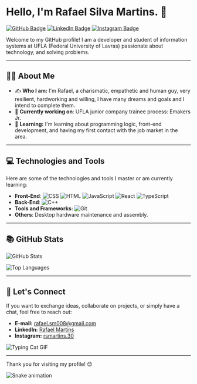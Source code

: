 # Hello, I'm Rafael Silva Martins. 👋

[![GitHub Badge](https://img.shields.io/badge/-GitHub-000?style=flat&logo=GitHub&logoColor=white)](https://github.com/rafaelsilvamartins30) [![LinkedIn Badge](https://img.shields.io/badge/-LinkedIn-blue?style=flat&logo=Linkedin&logoColor=white)](https://linkedin.com/in/rafael-martins-716625320/) [![Instagram Badge](https://img.shields.io/badge/-Instagram-E4405F?style=flat&logo=Instagram&logoColor=white)](https://instagram.com/rsmartins.30)

Welcome to my GitHub profile! I am a developer and student of information systems at UFLA (Federal University of Lavras) passionate about technology, and solving problems.

---

## :man_technologist: About Me

- ✍️ **Who I am:** I'm Rafael, a charismatic, empathetic and human guy, very resilient, hardworking and willing, I have many dreams and goals and I intend to complete them.
- :telescope: **Currently working on**: UFLA junior company trainee process: Emakers Jr.
- :seedling: **Learning:** I'm learning about programming logic, front-end development, and having my first contact with the job market in the area.

---

## :computer: Technologies and Tools

Here are some of the technologies and tools I master or am currently learning:

- **Front-End**: ![CSS](https://img.shields.io/badge/-CSS-1572B6?style=flat&logo=css3&logoColor=white) ![HTML](https://img.shields.io/badge/-HTML-E34F26?style=flat&logo=html5&logoColor=white) ![JavaScript](https://img.shields.io/badge/-JavaScript-F7DF1E?style=flat&logo=javascript&logoColor=black) ![React](https://img.shields.io/badge/-React-61DAFB?style=flat&logo=react&logoColor=black) ![TypeScript](https://img.shields.io/badge/-TypeScript-007ACC?style=flat&logo=typescript&logoColor=white)
- **Back-End**: ![C++](https://img.shields.io/badge/-C++-00599C?style=flat&logo=c%2B%2B&logoColor=white)
- **Tools and Frameworks:** ![Git](https://img.shields.io/badge/-Git-F05032?style=flat&logo=git&logoColor=white)
- **Others**: Desktop hardware maintenance and assembly.

---

## :books: GitHub Stats

![GitHub Stats](https://github-readme-stats.vercel.app/api?username=rafaelsilvamartins30&show_icons=true&theme=radical)

![Top Languages](https://github-readme-stats.vercel.app/api/top-langs/?username=rafaelsilvamartins30&layout=compact&theme=radical)

---

## :handshake: Let's Connect

If you want to exchange ideas, collaborate on projects, or simply have a chat, feel free to reach out:

- **E-mail:** rafael.sm008@gmail.com
- **LinkedIn:** [Rafael Martins](https://www.linkedin.com/in/rafael-martins-716625320/)
- **Instagram:** [rsmartins.30](https://instagram.com/rsmartins.30)

![Typing Cat GIF](https://media.giphy.com/media/JIX9t2j0ZTN9S/giphy.gif)

---

Thank you for visiting my profile! :blush:

![Snake animation](https://github.com/rafaelsilvamartins30/rafaelsilvamartins30/blob/output/github-contribution-grid-snake.svg)

